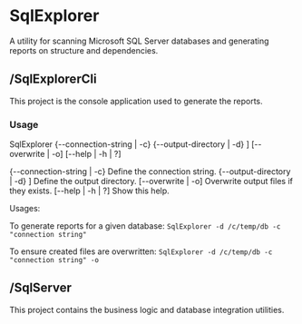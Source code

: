 # SqlExplorer

A utility for scanning Microsoft SQL Server databases and generating reports on structure and dependencies.

## /SqlExplorerCli

This project is the console application used to generate the reports.

### Usage

SqlExplorer {--connection-string | -c} <connection string> {--output-directory | -d} <directory>] [--overwrite | -o] [--help | -h | ?]

{--connection-string | -c} <connection string>  Define the connection string.
{--output-directory | -d} <directory>]          Define the output directory.
[--overwrite | -o]                              Overwrite output files if they exists.
[--help | -h | ?]                               Show this help.

Usages:

To generate reports for a given database:
        `SqlExplorer -d /c/temp/db -c "connection string"`

To ensure created files are overwritten:
        `SqlExplorer -d /c/temp/db -c "connection string" -o`

## /SqlServer

This project contains the business logic and database integration utilities.
